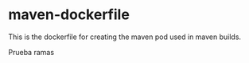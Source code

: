# maven-dockerfile

This is the dockerfile for creating the maven pod used in maven builds.

Prueba ramas

